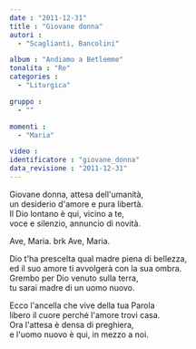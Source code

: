 ```yaml
---
date : "2011-12-31"
title : "Giovane donna"
autori : 
  - "Scaglianti, Bancolini"

album : "Andiamo a Betlemme"
tonalita : "Re"
categories : 
  - "Liturgica"

gruppo : 
  - ""

momenti : 
  - "Maria"

video : 
identificatore : "giovane_donna"
data_revisione : "2011-12-31"
---
```

  
  
Giovane donna, attesa dell'umanità,  
un desiderio d'amore e pura libertà.  
Il Dio lontano è qui, vicino a te,  
voce e silenzio, annuncio di novità.   
  
  
Ave, Maria. brk Ave, Maria.  
  
  
Dio t'ha prescelta qual madre piena di bellezza,   
ed il suo amore ti avvolgerà con la sua ombra.  
Grembo per Dio venuto sulla terra,  
tu sarai madre di un uomo nuovo.   
  
  
Ecco l'ancella che vive della tua Parola  
libero il cuore perché l'amore trovi casa.  
Ora l'attesa è densa di preghiera,  
e l'uomo nuovo è qui, in mezzo a noi.   
  
  
  
  
